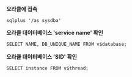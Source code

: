 **오라클에 접속**
```shell
sqlplus '/as sysdba'
```

**오라클 데이터베이스 'service name' 확인**
```sql
SELECT NAME, DB_UNIQUE_NAME FROM v$database;
```

**오라클 데이터베이스 'SID' 확인**
```sql
SELECT instance FROM v$thread;
```
